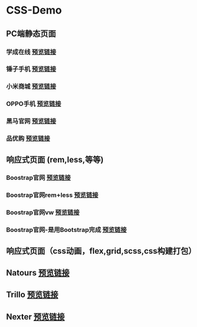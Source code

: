 # CSS-Demo
## PC端静态页面
### 学成在线 [预览链接](https://zhuanghaixin.github.io/CSS-Demo/%E5%AD%A6%E6%88%90%E5%9C%A8%E7%BA%BF%E5%AE%98%E7%BD%91/)
### 锤子手机 [预览链接](https://zhuanghaixin.github.io/CSS-Demo/%E9%94%A4%E5%AD%90%E6%89%8B%E6%9C%BA%E5%AE%98%E7%BD%91/)
### 小米商城 [预览链接](https://zhuanghaixin.github.io/CSS-Demo/%E5%B0%8F%E7%B1%B3%E5%95%86%E5%9F%8E%E5%AE%98%E7%BD%91/)
### OPPO手机 [预览链接](https://zhuanghaixin.github.io/CSS-Demo/oppo%E6%89%8B%E6%9C%BA%E5%AE%98%E7%BD%91/)
### 黑马官网  [预览链接](https://zhuanghaixin.github.io/CSS-Demo/%E9%BB%91%E9%A9%AC%E5%AE%98%E7%BD%91/)
### 品优购 [预览链接](https://zhuanghaixin.github.io/CSS-Demo/py-shop/)

## 响应式页面 (rem,less,等等)
### Boostrap官网 [预览链接](https://zhuanghaixin.github.io/CSS-Demo/bootstrap%E5%AE%98%E7%BD%91_%E5%9F%BA%E7%A1%80/)
### Boostrap官网rem+less [预览链接](https://zhuanghaixin.github.io/CSS-Demo/bootstrap%E5%AE%98%E7%BD%91_rem+less/)
### Boostrap官网vw [预览链接](https://zhuanghaixin.github.io/CSS-Demo/bootstrap%E5%AE%98%E7%BD%91_vw%E4%BD%9C%E4%B8%BAcss%E9%95%BF%E5%BA%A6%E5%8D%95%E4%BD%8D/)
### Boostrap官网-是用Bootstrap完成 [预览链接](https://zhuanghaixin.github.io/CSS-Demo/bootstrap_site/)


## 响应式页面（css动画，flex,grid,scss,css构建打包）
## Natours [预览链接](https://zhuanghaixin.github.io/CSS-Demo/Natours/)
## Trillo [预览链接](https://zhuanghaixin.github.io/CSS-Demo/Trillo/)
## Nexter [预览链接](https://zhuanghaixin.github.io/CSS-Demo/Nexter/)
